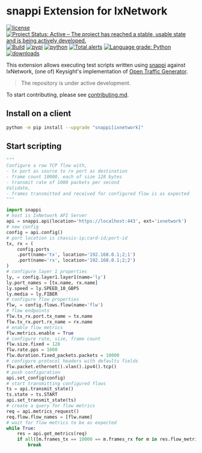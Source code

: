 # snappi Extension for IxNetwork
[![license](https://img.shields.io/badge/license-MIT-green.svg)](https://en.wikipedia.org/wiki/MIT_License)
[![Project Status: Active – The project has reached a stable, usable state and is being actively developed.](https://www.repostatus.org/badges/latest/active.svg)](https://www.repostatus.org/#active)
[![Build](https://github.com/open-traffic-generator/snappi-ixnetwork/workflows/Build/badge.svg)](https://github.com/open-traffic-generator/snappi-ixnetwork/actions)
[![pypi](https://img.shields.io/pypi/v/snappi_ixnetwork.svg)](https://pypi.org/project/snappi_ixnetwork)
[![python](https://img.shields.io/pypi/pyversions/snappi_ixnetwork.svg)](https://pypi.python.org/pypi/snappi_ixnetwork)
[![Total alerts](https://img.shields.io/lgtm/alerts/g/open-traffic-generator/snappi-ixnetwork.svg?logo=lgtm&logoWidth=18)](https://lgtm.com/projects/g/open-traffic-generator/snappi-ixnetwork/alerts/)
[![Language grade: Python](https://img.shields.io/lgtm/grade/python/g/open-traffic-generator/snappi-ixnetwork.svg?logo=lgtm&logoWidth=18)](https://lgtm.com/projects/g/open-traffic-generator/snappi-ixnetwork/context:python)
[![downloads](https://pepy.tech/badge/snappi-ixnetwork)](https://pepy.tech/project/snappi-ixnetwork)

This extension allows executing test scripts written using [snappi](https://github.com/open-traffic-generator/snappi) against  
IxNetwork, (one of) Keysight's implementation of [Open Traffic Generator](https://github.com/open-traffic-generator/models/releases).

> The repository is under active development.

To start contributing, please see [contributing.md](contributing.md).

## Install on a client

```sh
python -m pip install --upgrade "snappi[ixnetwork]"
```

## Start scripting

```python
"""
Configure a raw TCP flow with,
- tx port as source to rx port as destination
- frame count 10000, each of size 128 bytes
- transmit rate of 1000 packets per second
Validate,
- frames transmitted and received for configured flow is as expected
"""

import snappi
# host is IxNetwork API Server
api = snappi.api(location='https://localhost:443', ext='ixnetwork')
# new config
config = api.config()
# port location is chassis-ip;card-id;port-id
tx, rx = (
    config.ports
    .port(name='tx', location='192.168.0.1;2;1')
    .port(name='rx', location='192.168.0.1;2;2')
)
# configure layer 1 properties
ly, = config.layer1.layer1(name='ly')
ly.port_names = [tx.name, rx.name]
ly.speed = ly.SPEED_10_GBPS
ly.media = ly.FIBER
# configure flow properties
flw, = config.flows.flow(name='flw')
# flow endpoints
flw.tx_rx.port.tx_name = tx.name
flw.tx_rx.port.rx_name = rx.name
# enable flow metrics
flw.metrics.enable = True
# configure rate, size, frame count
flw.size.fixed = 128
flw.rate.pps = 1000
flw.duration.fixed_packets.packets = 10000
# configure protocol headers with defaults fields
flw.packet.ethernet().vlan().ipv4().tcp()
# push configuration
api.set_config(config)
# start transmitting configured flows
ts = api.transmit_state()
ts.state = ts.START
api.set_transmit_state(ts)
# create a query for flow metrics
req = api.metrics_request()
req.flow.flow_names = [flw.name]
# wait for flow metrics to be as expected
while True:
    res = api.get_metrics(req)
    if all([m.frames_tx == 10000 == m.frames_rx for m in res.flow_metrics]):
        break
```
